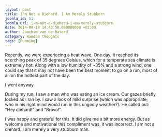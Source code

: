 ```yaml
---
layout: post
title: I'm Not a Diehard. I Am Merely Stubborn
joomla_id: 51
joomla_url: i-m-not-a-diehard-i-am-merely-stubborn
date: 2014-08-18 14:43:50.000000000 +02:00
author: Joachim van de Haterd
category: Random thoughts
tags: [Running]
---
```

Recently, we were experiecing a heat wave. One day, it reached its scorching peak of 35 degrees Celsius, which for a temperate sea climate is extremely hot. Along with a low humidity of ~35% and a strong wind, one could say that it may not have been the best moment to go on a run, most of all on the hottest part of the day.

I went anyway.

During my run, I saw a man who was eating an ice cream. Our gazes briefly locked as I ran by. I saw a look of mild surprise (which was appropriate; who in his right mind would run in this ungodly weather?). He called out: "Hey diehard!" and "Bravo!".

I was happy and grateful for this. It did give me a bit more energy. But as welcome and motivational this compliment was, it was incorrect. I am not a diehard. I am merely a very stubborn man.
